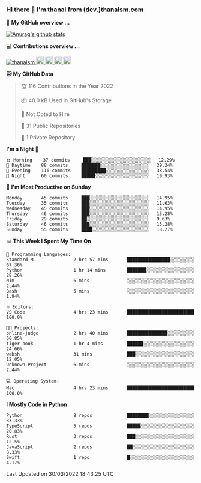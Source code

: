 ### Hi there 👋 I'm thanai from (dev.)thanaism.com

<!-- バッジ関連 -->
<!--
メイン：https://shields.io/category/social
GitHub view：https://github.com/antonkomarev/github-profile-views-counter
Qiita contributions：https://qiita.com/mikkame/items/f2c60d9caf8a8e38ec50
 -->

🍎 **My GitHub overview ...**

<!-- GitHubトロフィー -->
<!--
https://github.com/ryo-ma/github-profile-trophy
 -->

<!-- [![trophy](https://github-profile-trophy.vercel.app/?username=thanaism)](https://github.com/thanaism/thanaism) -->

<!-- GitHubステータス -->
<!--
https://github.com/anuraghazra/github-readme-stats
 -->

[![Anurag's github stats](https://github-readme-stats.vercel.app/api?username=thanaism&count_private=true&show_icons=true)](https://github.com/thanaism/thanaism)

<!-- [![ReadMe Card](https://github-readme-stats.vercel.app/api/pin/?username=thanaism&repo=thanaism)](https://github.com/thanaism/thanaism) -->

<!-- Skill icons -->
<!--
https://rahuldkjain.github.io/gh-profile-readme-generator/
 -->

💻 **Contributions overview ...**

<p align="left">

  <a href="https://github.com/thanaism/thanaism/">
    <img src="https://komarev.com/ghpvc/?username=thanaism" alt="thanaism" />
  </a>
  <a href="http://twitter.com/okinawa__noodle">
    <img height="20" src="https://img.shields.io/twitter/follow/okinawa__noodle?label=Twitter&logo=twitter&style=flat" />
  </a>
  <a href="https://github.com/thanaism">
    <img height="20" src="https://img.shields.io/github/followers/thanaism?label=follow&logo=github&style=flat" />
  </a>
  <!-- <a href="https://www.reddit.com/user/thanaism">
    <img height="20" src="https://img.shields.io/reddit/user-karma/combined/thanaism?label=Reddit&logo=reddit&style=flat" />
  </a>
  <a href="https://stackoverflow.com/users/5720201/thanaism">
    <img height="20" src="https://img.shields.io/stackexchange/stackoverflow/r/5720201?label=StackOverflow&logo=stack-overflow&style=flat" /> -->
  </a>
  <a href="http://qiita.com/thanai">
    <img height="20" src="https://qiita-badge.apiapi.app/s/thanai/posts.svg" />
  </a>
  <//qiita.com/thanai">
    <img height="20" src="https://qiita-badge.apiapi.app/s/thanai/contributions.svg" />
  </a>
</p>

<!--START_SECTION:waka-->
**🐱 My GitHub Data** 

> 🏆 116 Contributions in the Year 2022
 > 
> 📦 40.0 kB Used in GitHub's Storage 
 > 
> 🚫 Not Opted to Hire
 > 
> 📜 31 Public Repositories 
 > 
> 🔑 1 Private Repository 
 > 
**I'm a Night 🦉** 

```text
🌞 Morning    37 commits     ███░░░░░░░░░░░░░░░░░░░░░░   12.29% 
🌆 Daytime    88 commits     ███████░░░░░░░░░░░░░░░░░░   29.24% 
🌃 Evening    116 commits    █████████░░░░░░░░░░░░░░░░   38.54% 
🌙 Night      60 commits     █████░░░░░░░░░░░░░░░░░░░░   19.93%

```
📅 **I'm Most Productive on Sunday** 

```text
Monday       45 commits     ███░░░░░░░░░░░░░░░░░░░░░░   14.95% 
Tuesday      35 commits     ███░░░░░░░░░░░░░░░░░░░░░░   11.63% 
Wednesday    45 commits     ███░░░░░░░░░░░░░░░░░░░░░░   14.95% 
Thursday     46 commits     ███░░░░░░░░░░░░░░░░░░░░░░   15.28% 
Friday       29 commits     ██░░░░░░░░░░░░░░░░░░░░░░░   9.63% 
Saturday     46 commits     ███░░░░░░░░░░░░░░░░░░░░░░   15.28% 
Sunday       55 commits     ████░░░░░░░░░░░░░░░░░░░░░   18.27%

```


📊 **This Week I Spent My Time On** 

```text
💬 Programming Languages: 
Standard ML              2 hrs 57 mins       ████████████████░░░░░░░░░   67.36% 
Python                   1 hr 14 mins        ███████░░░░░░░░░░░░░░░░░░   28.26% 
Nim                      6 mins              ░░░░░░░░░░░░░░░░░░░░░░░░░   2.44% 
Bash                     5 mins              ░░░░░░░░░░░░░░░░░░░░░░░░░   1.94%

🔥 Editors: 
VS Code                  4 hrs 23 mins       █████████████████████████   100.0%

🐱‍💻 Projects: 
online-judge             2 hrs 40 mins       ███████████████░░░░░░░░░░   60.85% 
tiger-book               1 hr 4 mins         ██████░░░░░░░░░░░░░░░░░░░   24.66% 
websh                    31 mins             ███░░░░░░░░░░░░░░░░░░░░░░   12.05% 
Unknown Project          6 mins              ░░░░░░░░░░░░░░░░░░░░░░░░░   2.44%

💻 Operating System: 
Mac                      4 hrs 23 mins       █████████████████████████   100.0%

```

**I Mostly Code in Python** 

```text
Python                   8 repos             ████████░░░░░░░░░░░░░░░░░   33.33% 
TypeScript               5 repos             █████░░░░░░░░░░░░░░░░░░░░   20.83% 
Rust                     3 repos             ███░░░░░░░░░░░░░░░░░░░░░░   12.5% 
JavaScript               2 repos             ██░░░░░░░░░░░░░░░░░░░░░░░   8.33% 
Swift                    1 repo              █░░░░░░░░░░░░░░░░░░░░░░░░   4.17%

```



 Last Updated on 30/03/2022 18:43:25 UTC
<!--END_SECTION:waka-->
